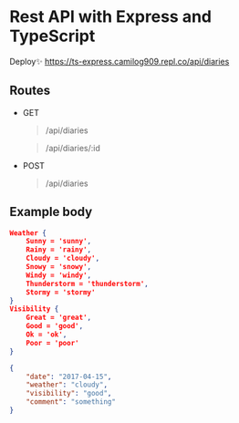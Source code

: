 # Rest API with Express and TypeScript

Deploy✨ https://ts-express.camilog909.repl.co/api/diaries

## Routes

- GET
	> /api/diaries
	
	> /api/diaries/:id

- POST
	> /api/diaries

## Example body

```json
Weather {
	Sunny = 'sunny',
	Rainy = 'rainy',
	Cloudy = 'cloudy',
	Snowy = 'snowy',
	Windy = 'windy',
	Thunderstorm = 'thunderstorm',
	Stormy = 'stormy'
}
Visibility {
	Great = 'great',
	Good = 'good',
	Ok = 'ok',
	Poor = 'poor'
}
```

```json
{
    "date": "2017-04-15",
    "weather": "cloudy",
    "visibility": "good",
    "comment": "something"
}
```
